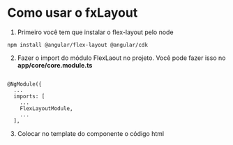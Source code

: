 Como usar o fxLayout
====================

1. Primeiro você tem que instalar o flex-layout pelo node

```npm install @angular/flex-layout @angular/cdk```

2. Fazer o import do módulo FlexLaout no projeto. Você pode fazer isso no **app/core/core.module.ts** 
```import {FlexLayoutModule} from '@angular/flex-layout';

@NgModule({
  ...
  imports: [
    ...
    FlexLayoutModule,
    ...
  ],

```

3. Colocar no template do componente o código html

```

```
